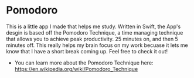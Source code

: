 # Pomodoro

This is a little app I made that helps me study. Written in Swift, the App's desgin is based off the Pomodoro Technique, a time managing technique that allows you to achieve peak productivity. 25 minutes on, and then 5 minutes off. This really helps my brain focus on my work becuase it lets me know that I have a short break coming up. Feel free to check it out!

- You can learn more about the Pomodoro Technique here: https://en.wikipedia.org/wiki/Pomodoro_Technique
